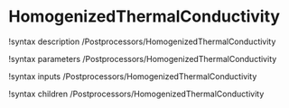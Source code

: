<!-- MOOSE Documentation Stub: Remove this when content is added. -->

# HomogenizedThermalConductivity
!syntax description /Postprocessors/HomogenizedThermalConductivity

!syntax parameters /Postprocessors/HomogenizedThermalConductivity

!syntax inputs /Postprocessors/HomogenizedThermalConductivity

!syntax children /Postprocessors/HomogenizedThermalConductivity

